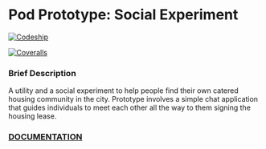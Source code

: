# Pod Prototype: Social Experiment

[ ![Codeship](https://img.shields.io/codeship/cd5bb860-3b3c-0133-7ab0-4e85fe1543ec/master.svg?style=flat-square)](https://codeship.com/projects/102080)

[ ![Coveralls](https://img.shields.io/coveralls/UrbanPod/PodTestPrototype.svg?style=flat-square)](https://coveralls.io/github/UrbanPod/PodTestPrototype)

### Brief Description
A utility and a social experiment to help people find their own catered
housing community in the city. Prototype involves a simple chat application
that guides individuals to meet each other all the way to them signing the
housing lease.

### [DOCUMENTATION](https://github.com/podtogether/pod-test-prototype/wiki)
